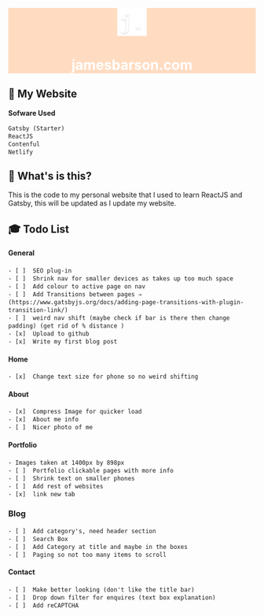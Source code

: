 <div style="background-color: rgba(255, 220, 193, 1);">
<p align="center">
  <a href="https://www.jamesbarson.com">
    <img alt="jamesbarson.com" src="src/images/logo.png" width="60" />
  </a>
</p>
<h1 align="center" style="color: white">
  jamesbarson.com
</h1>
</div>

## 🚀 My Website

**Sofware Used**

    Gatsby (Starter)
    ReactJS
    Contenful
    Netlify

## 🧐 What's is this?

This is the code to my personal website that I used to learn ReactJS and Gatsby, this will be updated as I update my website.

## 🎓 Todo List

#### General

    - [ ]  SEO plug-in
    - [ ]  Shrink nav for smaller devices as takes up too much space
    - [ ]  Add colour to active page on nav
    - [ ]  Add Transitions between pages ⇒ (https://www.gatsbyjs.org/docs/adding-page-transitions-with-plugin-transition-link/)
    - [ ]  weird nav shift (maybe check if bar is there then change padding) (get rid of % distance )
    - [x]  Upload to github
    - [x]  Write my first blog post

#### Home

    - [x]  Change text size for phone so no weird shifting

#### About

    - [x]  Compress Image for quicker load
    - [x]  About me info
    - [ ]  Nicer photo of me

#### Portfolio

    - Images taken at 1400px by 898px
    - [ ]  Portfolio clickable pages with more info
    - [ ]  Shrink text on smaller phones
    - [ ]  Add rest of websites
    - [x]  link new tab

### Blog

    - [ ]  Add category's, need header section
    - [ ]  Search Box
    - [ ]  Add Category at title and maybe in the boxes
    - [ ]  Paging so not too many items to scroll

#### Contact

    - [ ]  Make better looking (don't like the title bar)
    - [ ]  Drop down filter for enquires (text box explanation)
    - [ ]  Add reCAPTCHA
